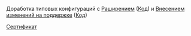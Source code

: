 Доработка типовых конфигураций с [Раширением](demonstr-2.gif) ([Код](kod-2)) и [Внесением изменений на поддержке](demonstr-1.gif) ([Код](kod-1)) 

[Сертификат](Sert.jpg)
